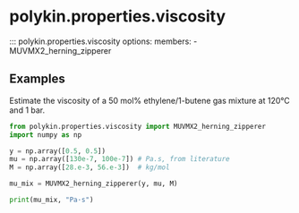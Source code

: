# polykin.properties.viscosity

::: polykin.properties.viscosity
    options:
        members:
            - MUVMX2_herning_zipperer

## Examples

Estimate the viscosity of a 50 mol% ethylene/1-butene gas mixture at 120°C and 1 bar.

```python exec="on" source="console"
from polykin.properties.viscosity import MUVMX2_herning_zipperer
import numpy as np

y = np.array([0.5, 0.5])
mu = np.array([130e-7, 100e-7]) # Pa.s, from literature
M = np.array([28.e-3, 56.e-3])  # kg/mol

mu_mix = MUVMX2_herning_zipperer(y, mu, M)

print(mu_mix, "Pa·s")
```
